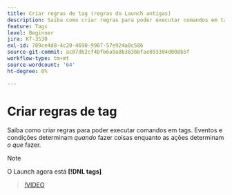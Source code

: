 ```yaml
---
title: Criar regras de tag (regras do Launch antigas)
description: Saiba como criar regras para poder executar comandos em tags. Os eventos e as condições determinam *quando* fazer algo, enquanto as ações determinam *o que* fazer.
feature: Tags
level: Beginner
jira: KT-3530
exl-id: 789ce4d8-4c20-4690-9907-57e924a0c586
source-git-commit: ac07d62cf4bfb6a9a8b383bbfae093304d008b5f
workflow-type: tm+mt
source-wordcount: '64'
ht-degree: 0%

---
```


# Criar regras de tag

Saiba como criar regras para poder executar comandos em tags. Eventos e condições determinam *quando* fazer coisas enquanto as ações determinam *o que* fazer.

>[!NOTE]
>
> O Launch agora está **[!DNL tags]**

>[!VIDEO](https://video.tv.adobe.com/v/28730/?quality=12&learn=on)
